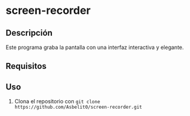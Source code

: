 # screen-recorder

## Descripción
Este programa graba la pantalla con una interfaz interactiva y elegante.

## Requisitos

## Uso
1. Clona el repositorio con `git clone https://github.com/Asbelit0/screen-recorder.git`
